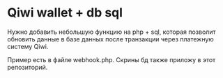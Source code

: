 # Qiwi wallet + db sql

Нужно добавить небольшую функцию на php + sql, которая позволит обновить данные в базе данных после транзакции через платежную систему Qiwi.

Пример есть в файле webhook.php.
Скрины бд также приложу в этот репозиторий.
